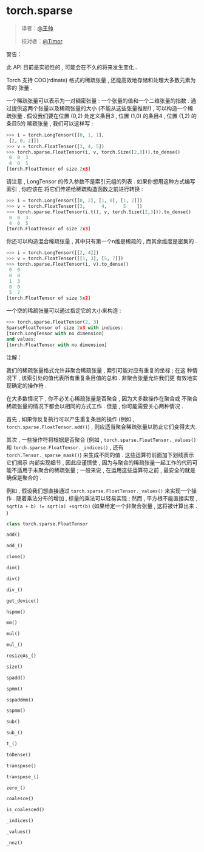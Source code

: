 # torch.sparse

> 译者：[@王帅](https://github.com/sirwangshuai)
> 
> 校对者：[@Timor](https://github.com/timors)

警告：

此 API 目前是实验性的 , 可能会在不久的将来发生变化 .

Torch 支持 COO(rdinate) 格式的稀疏张量 , 还能高效地存储和处理大多数元素为零的 张量 .

一个稀疏张量可以表示为一对稠密张量 : 一个张量的值和一个二维张量的指数 . 通过提供这两个张量以及稀疏张量的大小 (不能从这些张量推断!) , 可以构造一个稀疏张量 . 假设我们要在位置 (0,2) 处定义条目3 , 位置 (1,0) 的条目4 , 位置 (1,2) 的条目5的 稀疏张量 , 我们可以这样写 :

```py
>>> i = torch.LongTensor([[0, 1, 1],
 [2, 0, 2]])
>>> v = torch.FloatTensor([3, 4, 5])
>>> torch.sparse.FloatTensor(i, v, torch.Size([2,3])).to_dense()
 0  0  3
 4  0  5
[torch.FloatTensor of size 2x3]

```

请注意 , LongTensor 的传入参数不是索引元组的列表 . 如果你想用这种方式编写索引 , 你应该在 将它们传递给稀疏构造函数之前进行转换 :

```py
>>> i = torch.LongTensor([[0, 2], [1, 0], [1, 2]])
>>> v = torch.FloatTensor([3,      4,      5    ])
>>> torch.sparse.FloatTensor(i.t(), v, torch.Size([2,3])).to_dense()
 0  0  3
 4  0  5
[torch.FloatTensor of size 2x3]

```

你还可以构造混合稀疏张量 , 其中只有第一个n维是稀疏的 , 而其余维度是密集的 .

```py
>>> i = torch.LongTensor([[2, 4]])
>>> v = torch.FloatTensor([[1, 3], [5, 7]])
>>> torch.sparse.FloatTensor(i, v).to_dense()
 0  0
 0  0
 1  3
 0  0
 5  7
[torch.FloatTensor of size 5x2]

```

一个空的稀疏张量可以通过指定它的大小来构造 :

```py
>>> torch.sparse.FloatTensor(2, 3)
SparseFloatTensor of size 2x3 with indices:
[torch.LongTensor with no dimension]
and values:
[torch.FloatTensor with no dimension]

```

注解：

我们的稀疏张量格式允许非聚合稀疏张量 , 索引可能对应有重复的坐标 ; 在这 种情况下 , 该索引处的值代表所有重复条目值的总和 . 非聚合张量允许我们更 有效地实现确定的操作符 .

在大多数情况下 , 你不必关心稀疏张量是否聚合 , 因为大多数操作在聚合或 不聚合稀疏张量的情况下都会以相同的方式工作 . 但是 , 你可能需要关心两种情况 .

首先 , 如果你反复执行可以产生重复条目的操作 (例如 , `torch.sparse.FloatTensor.add()`) , 则应适当聚合稀疏张量以防止它们变得太大.

其次 , 一些操作符将根据是否聚合 (例如 , `torch.sparse.FloatTensor._values()` 和 `torch.sparse.FloatTensor._indices()` , 还有 `torch.Tensor._sparse_mask()`) 来生成不同的值 . 这些运算符前面加下划线表示它们揭示 内部实现细节 , 因此应谨慎使 , 因为与聚合的稀疏张量一起工作的代码可能不适用于未聚合的稀疏张量 ; 一般来说 , 在运用这些运算符之前 , 最安全的就是确保是聚合的 .

例如 , 假设我们想直接通过 `torch.sparse.FloatTensor._values()` 来实现一个操作 . 随着乘法分布的增加 , 标量的乘法可以轻易实现 ; 然而 , 平方根不能直接实现 , `sqrt(a + b) != sqrt(a) +sqrt(b)` (如果给定一个非聚合张量 , 这将被计算出来 . )

```py
class torch.sparse.FloatTensor
```

```py
add()
```

```py
add_()
```

```py
clone()
```

```py
dim()
```

```py
div()
```

```py
div_()
```

```py
get_device()
```

```py
hspmm()
```

```py
mm()
```

```py
mul()
```

```py
mul_()
```

```py
resizeAs_()
```

```py
size()
```

```py
spadd()
```

```py
spmm()
```

```py
sspaddmm()
```

```py
sspmm()
```

```py
sub()
```

```py
sub_()
```

```py
t_()
```

```py
toDense()
```

```py
transpose()
```

```py
transpose_()
```

```py
zero_()
```

```py
coalesce()
```

```py
is_coalesced()
```

```py
_indices()
```

```py
_values()
```

```py
_nnz()
```